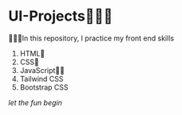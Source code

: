 <h1>UI-Projects👨🏾‍🎨</h1>
<P>👨🏾‍💻In this repository, I practice my front end skills
</P>
<ol><li> HTML🧱 <li> CSS🎨 <li> JavaScript🕺🏾 <li>Tailwind CSS <li>Bootstrap CSS </ol>
<P><i> let the fun begin</p>
